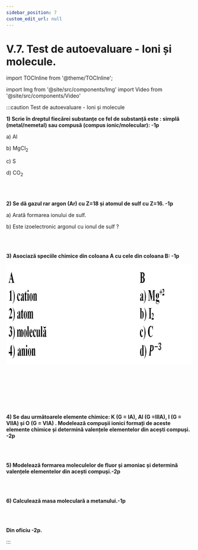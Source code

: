 ```yaml
---
sidebar_position: 7
custom_edit_url: null
---
```


# V.7. Test de autoevaluare - Ioni și molecule.


import TOCInline from '@theme/TOCInline';

<TOCInline toc={toc} />




import Img from '@site/src/components/Img'
import Video from '@site/src/components/Video'





:::caution Test de autoevaluare - Ioni și molecule


**1) Scrie în dreptul fiecărei substanțe ce fel de substanță este : simplă (metal/nemetal) sau compusă (compus ionic/molecular): -1p**

a) Al

b) MgCl<sub>2</sub>

c) S

d) CO<sub>2</sub>


<br></br>






**2) Se dă gazul rar argon (Ar) cu Z=18 și atomul de sulf cu Z=16. -1p**

a) Arată formarea ionului de sulf.

b) Este izoelectronic argonul cu ionul de sulf ?

<br></br>


**3) Asociază speciile chimice din coloana A cu cele din coloana B: -1p**




<Img className="img-responsive4" src="chimie/clasa7/capitolul5/5_7_Poza1_Exercitiul4.jpg" width="1000" height="269" />




<br></br>
<br></br>
<br></br>


**4) Se dau următoarele elemente chimice: K (G = IA), Al (G =IIIA), I (G = VIIA) și O (G = VIA) . Modelează compușii ionici formați de aceste elemente chimice și determină valențele elementelor din acești compuși. -2p**

<br></br>



**5) Modelează formarea moleculelor de fluor și amoniac și determină valențele elementelor din acești compuși.-2p**

<br></br>



**6) Calculează masa moleculară a metanului.-1p**

<br></br>


**Din oficiu -2p.**






:::